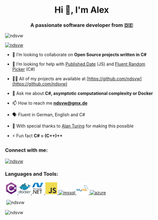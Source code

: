 <h1 align="center">Hi 👋, I'm Alex</h1>
<h3 align="center">A passionate software developer from 🇩🇪</h3>

<p align="left"> <img src="https://komarev.com/ghpvc/?username=ndsvw&label=Profile%20views&color=0e75b6&style=flat" alt="ndsvw" /> </p>

<p align="left"> <a href="https://github.com/ryo-ma/github-profile-trophy"><img src="https://github-profile-trophy.vercel.app/?username=ndsvw" alt="ndsvw" /></a> </p>

- 👯 I’m looking to collaborate on **Open Source projects written in C#**

- 🤝 I’m looking for help with [Published Date](https://github.com/ndsvw/Published-Date) (JS) and [Fluent Random Picker](https://github.com/ndsvw/Fluent-Random-Picker) (C#)

- 👨‍💻 All of my projects are available at [https://github.com/ndsvw](https://github.com/ndsvw)

- 💬 Ask me about **C#, asymptotic computational complexity or Docker**

- 📫 How to reach me **ndsvw@gmx.de**

- 🗣️ Fluent in German, English and C#

- 🤝 With special thanks to [Alan Turing](https://de.wikipedia.org/wiki/Alan_Turing) for making this possible

- ⚡ Fun fact **C# = (C++)++**

<h3 align="left">Connect with me:</h3>
<p align="left">
<a href="https://www.leetcode.com/ndsvw" target="blank"><img align="center" src="https://raw.githubusercontent.com/rahuldkjain/github-profile-readme-generator/master/src/images/icons/Social/leet-code.svg" alt="ndsvw" height="30" width="40" /></a>
</p>

<h3 align="left">Languages and Tools:</h3>
<p align="left"> <a href="https://www.w3schools.com/cs/" target="_blank" rel="noreferrer"> <img src="https://raw.githubusercontent.com/devicons/devicon/master/icons/csharp/csharp-original.svg" alt="csharp" width="40" height="40"/> </a> <a href="https://www.docker.com/" target="_blank" rel="noreferrer"> <img src="https://raw.githubusercontent.com/devicons/devicon/master/icons/docker/docker-original-wordmark.svg" alt="docker" width="40" height="40"/> </a> <a href="https://dotnet.microsoft.com/" target="_blank" rel="noreferrer"> <img src="https://raw.githubusercontent.com/devicons/devicon/master/icons/dot-net/dot-net-original-wordmark.svg" alt="dotnet" width="40" height="40"/> </a> <a href="https://developer.mozilla.org/en-US/docs/Web/JavaScript" target="_blank" rel="noreferrer"> <img src="https://raw.githubusercontent.com/devicons/devicon/master/icons/javascript/javascript-original.svg" alt="javascript" width="40" height="40"/> </a> <a href="https://www.microsoft.com/en-us/sql-server" target="_blank" rel="noreferrer"> <img src="https://www.svgrepo.com/show/303229/microsoft-sql-server-logo.svg" alt="mssql" width="40" height="40"/> </a> <a href="https://www.mysql.com/" target="_blank" rel="noreferrer"> <img src="https://raw.githubusercontent.com/devicons/devicon/master/icons/mysql/mysql-original-wordmark.svg" alt="mysql" width="40" height="40"/> </a> <a href="https://azure.microsoft.com/en-in/" target="_blank" rel="noreferrer"> <img src="https://www.vectorlogo.zone/logos/microsoft_azure/microsoft_azure-icon.svg" alt="azure" width="40" height="40"/> </a> </p>

<p>&nbsp;<img align="center" src="https://github-readme-stats.vercel.app/api?username=ndsvw&show_icons=true&locale=en" alt="ndsvw" /></p>

<p><img align="center" src="https://github-readme-streak-stats.herokuapp.com/?user=ndsvw&" alt="ndsvw" /></p>
